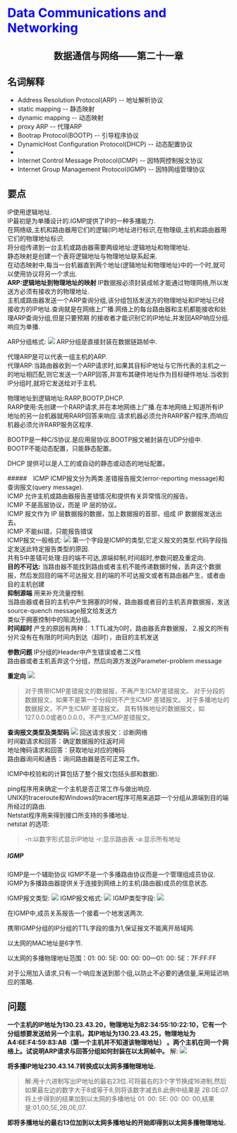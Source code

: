 # <font color= "blue"> Data Communications and Networking </font>

## <center> 数据通信与网络——第二十一章</center>

## 名词解释 
<ul>
<li>Address Resolution Protocol(ARP) -- 地址解析协议</li>
<li>static mapping -- 静态映射</li>
<li>dynamic mapping -- 动态映射</li>
<li>proxy ARP -- 代理ARP </li>
<li>Bootrap Protocol(BOOTP) -- 引导程序协议</li>
<li>DynamicHost Configuration Protocol(DHCP) -- 动态配置协议<li>
<li>Internet Control Message Protocol(ICMP) -- 因特网控制报文协议</li>
<li>Internet Group Management Protocol(IGMP) -- 因特网组管理协议</li>
</ul>


## 要点
IP使用逻辑地址.  
IP最初是为单播设计的.IGMP提供了IP的一种多播能力.  
在网络级,主机和路由器用它们的逻辑(IP)地址进行标识,在物理级,主机和路由器用它们的物理地址标识.  
将分组传递到一台主机或路由器需要两级地址:逻辑地址和物理地址.   
静态映射是创建一个表将逻辑地址与物理地址联系起来.  
在动态映射中,每当一台机器直到两个地址(逻辑地址和物理地址)中的一个时,就可以使用协议将另一个求出.  
<b>ARP:逻辑地址到物理地址的映射</b>
IP数据报必须封装成帧才能通过物理网络,所以发送方必须有接收方的物理地址.  
主机或路由器发送一个ARP查询分组,该分组包括发送方的物理地址和IP地址已经接收方的IP地址.查询就是在网络上广播.网络上的每台路由器和主机都能接收和处理ARP查询分组,但是只要预期 的接收者才能识别它的IP地址,并发回ARP响应分组.响应为单播.  

ARP分组格式:
<img src = "img/21.1.png"/>
ARP分组是直接封装在数据链路帧中.  

代理ARP是可以代表一组主机的ARP.  
代理ARP:当路由器收到一个ARP请求时,如果其目标IP地址与它所代表的主机之一的地址相匹配,则它发送一个ARP回答,并宣布其硬件地址作为目标硬件地址.当收到IP分组时,就将它发送给对于主机.  


物理地址到逻辑地址:RARP,BOOTP,DHCP.  
RARP使用:先创建一个RARP请求,并在本地网络上广播.在本地网络上知道所有IP地址的另一台机器就用RARP回答来响应.请求机器必须允许RARP客户程序,而响应机器必须允许RARP服务区程序.  

BOOTP是一种C/S协议.是应用层协议.BOOTP报文被封装在UDP分组中.  
BOOTP不能动态配置，只能静态配置。  

DHCP 提供可以是人工的或自动的静态或动态的地址配置。  

#####　ICMP
ICMP报文分为两类:差错报告报文(error-reporting message)和查询报文(query message).  
ICMP 允许主机或路由器报告差错情况和提供有关异常情况的报告。  
ICMP 不是高层协议，而是 IP 层的协议。  
ICMP 报文作为 IP 层数据报的数据，加上数据报的首部，组成 IP 数据报发送出去。  
ICMP 不能纠错，只能报告错误  
ICMP报文一般格式:
<img src = "img/21.3.png"/>
第一个字段是ICMP的类型,它定义报文的类型.代码字段指定发送此特定报告类型的原因.  
共有5中差错可处理:目的端不可达,源端抑制,时间超时,参数问题及重定向.  
<b>目的不可达:</b>
当路由器不能找到路由或者主机不能传递数据时候，丢弃这个数据报，然后发回目的端不可达报文.目的端的不可达报文或者有路由器产生，或者由目的主机创建  
<b>抑制源端</b>
用来补充流量控制.  
当路由器或者目的主机中产生拥塞的时候，路由器或者目的主机丢弃数据报，发送source-quench message报文给发送方  
类似于拥塞控制中的阻流分组。  
<b>时间超时</b>
产生的原因有两种：
1.TTL减为0时，路由器丢弃数据报，
2.报文的所有分片没有在有限的时间内到达（超时），由目的主机发送

<b>参数问题</b>
IP分组的Header中产生错误或者二义性  
路由器或者主机丢弃这个分组，然后向源方发送Parameter-problem message  

<b>重定向</b>
<img src = "img/21.4.png"/>

>对于携带ICMP差错报文的数据报，不再产生ICMP差错报文。
对于分段的数据报文，如果不是第一个分段则不产生ICMP 差错报文。
对于多播地址的数据报文，不产生ICMP 差错报文。
具有特殊地址的数据报文，如127.0.0.0或者0.0.0.0，不产生ICMP差错报文。

<b>查询报文类型及类型码</b>
<img src = "img/21.5.png"/>
回送请求报文：诊断网络  
时间戳请求和回答：确定数据报的往返时间  
地址掩码请求和回答：获取地址对应的掩码  
路由器询问和通告：询问路由器是否可正常工作。  

ICMP中校验和的计算包括了整个报文(包括头部和数据).  

ping程序用来确定一个主机是否正常工作与做出响应.  
UNIX的traceroute和Windows的tracert程序可用来追踪一个分组从源端到目的端所经过的路由.  
Netstat程序用来得到接口所支持的多播地址.  
netstat 的选项:
> -n:以数字形式显示IP地址
> -r:显示路由表
> -a:显示所有地址



##### IGMP
IGMP是一个辅助协议
IGMP不是一个多播路由协议而是一个管理组成员协议.  
IGMP为多播路由器提供关于连接到网络上的主机(路由器)成员的信息状态.  

IGMP报文类型:
<img src = "img/21.6.png"/>
IGMP报文格式:
<img src = "img/21.7.png"/>
IGMP类型字段:
<img src = "img/21.8.png"/>

在IGMP中,成员关系报告一个接着一个地发送两次.  

携带IGMP分组的IP分组的TTL字段的值为1,保证报文不能离开局域网.  

以太网的MAC地址是6字节.  

以太网的多播物理地址范围：01: 00: 5E: 00: 00: 00—01: 00: 5E：7F:FF:FF


对于公用加入请求,只有一个响应发送到那个组,以防止不必要的通信量,采用延迟响应的策略.  

## 问题
<b>一个主机的IP地址为130.23.43.20，物理地址为B2:34:55:10:22:10，它有一个分组想要发送给另一个主机，其IP地址为130.23.43.25，物理地址为 A4:6E:F4:59:83:AB（第一个主机并不知道该物理地址） 。两个主机在同一个网络上。试说明ARP请求与回答分组如何封装在以太网帧中。</b>
解:
<img src = "img/21.2.png"/>

<b>将多播IP地址230.43.14.7转换成以太网多播物理地址.</b>
> 解:用十六进制写出IP地址的最右23位.可将最右的3个字节换成16进制,然后如果最左边的数字大于8或等于8,则将该数字减去8.此例中结果是 2B:0E:07.
> 将上步得到的结果加到以太网的多播地址 01: 00: 5E: 00: 00: 00,结果是:01,00,5E,2B,0E,07.

<b>即将多播地址的最右13位加到以太网多播地址的开始即得到以太网多播物理地址.  
